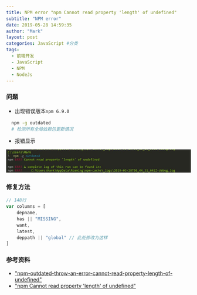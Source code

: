```yaml
---
title: NPM error "npm Cannot read property 'length' of undefined"
subtitle: "NPM error"
date: 2019-05-28 14:59:35
author: "Mark"
layout: post
categories: JavaScript #分类
tags:
  - 前端开发
  - JavaScript
  - NPM
  - NodeJs
---
```


### 问题

- 出现错误版本`npm 6.9.0`

```bash
  npm -g outdated
  # 检测所有全局依赖包更新情况
```
<!-- more -->
- 报错显示

![image](/assets/img/2019/05/1.jpg)

### 修复方法

```javascript
// 148行
var columns = [
	depname,
	has || "MISSING",
	want,
	latest,
	deppath || "global" // 此处修改为这样
]
```

### 参考资料

- ["npm-outdated-throw-an-error-cannot-read-property-length-of-undefined"](https://npm.community/t/npm-outdated-throw-an-error-cannot-read-property-length-of-undefined/5929)
- ["npm Cannot read property 'length' of undefined"](https://github.com/npm/cli/commit/d07547154eb8a88aa4fde8a37e128e1e3272adc1#diff-3d20499d58f14c6f1edfe93d8ba8a8a2)
